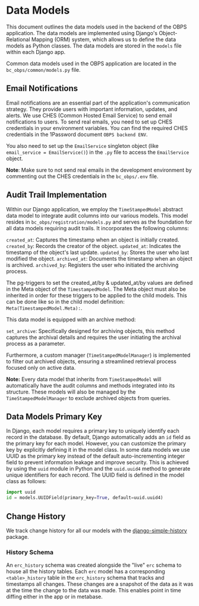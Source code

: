 # Data Models

This document outlines the data models used in the backend of the OBPS application. The data models are implemented using Django's Object-Relational Mapping (ORM) system, which allows us to define the data models as Python classes. The data models are stored in the `models` file within each Django app.

Common data models used in the OBPS application are located in the `bc_obps/common/models.py` file.

## Email Notifications

Email notifications are an essential part of the application's communication strategy. They provide users with important information, updates, and alerts. We use CHES (Common Hosted Email Service) to send email notifications to users.
To send real emails, you need to set up CHES credentials in your environment variables. You can find the required CHES credentials in the 1Password document `OBPS backend ENV`.

You also need to set up the `EmailService` singleton object (like `email_service = EmailService()`) in the `.py` file to access the `EmailService` object.

**Note**: Make sure to not send real emails in the development environment by commenting out the CHES credentials in the `bc_obps/.env` file.

## Audit Trail Implementation

Within our Django application, we employ the `TimeStampedModel` abstract data model to integrate audit columns into our various models. This model resides in `bc_obps/registration/models.py` and serves as the foundation for all data models requiring audit trails. It incorporates the following columns:

`created_at`: Captures the timestamp when an object is initially created.
`created_by`: Records the creator of the object.
`updated_at`: Indicates the timestamp of the object's last update.
`updated_by`: Stores the user who last modified the object.
`archived_at`: Documents the timestamp when an object is archived.
`archived_by`: Registers the user who initiated the archiving process.

The pg-triggers to set the created_at/by & updated_at/by values are defined in the Meta object of the `TimestampedModel`. The Meta object must also be inherited in order for these triggers to be applied to the child models. This can be done like so in the child model definition: `Meta(TimestampedModel.Meta):`.

This data model is equipped with an archive method:

`set_archive`: Specifically designed for archiving objects, this method captures the archival details and requires the user initiating the archival process as a parameter.

Furthermore, a custom manager (`TimeStampedModelManager`) is implemented to filter out archived objects, ensuring a streamlined retrieval process focused only on active data.

**Note:** Every data model that inherits from `TimeStampedModel` will automatically have the audit columns and methods integrated into its structure. These models will also be managed by the `TimeStampedModelManager` to exclude archived objects from queries.

## Data Models Primary Key

In Django, each model requires a primary key to uniquely identify each record in the database. By default, Django automatically adds an `id` field as the primary key for each model. However, you can customize the primary key by explicitly defining it in the model class.
In some data models we use UUID as the primary key instead of the default auto-incrementing integer field to prevent information leakage and improve security. This is achieved by using the `uuid` module in Python and the `uuid.uuid4` method to generate unique identifiers for each record. The UUID field is defined in the model class as follows:

```python
import uuid
id = models.UUIDField(primary_key=True, default=uuid.uuid4)
```

## Change History

We track change history for all our models with the [django-simple-history](https://django-simple-history.readthedocs.io/en/latest/) package.

### History Schema

An `erc_history` schema was created alongside the "live" `erc` schema to house all the history tables. Each `erc` model has a corresponding `<table>_history` table in the `erc_history` schema that tracks and timestamps all changes. These changes are a snapshot of the data as it was at the time the change to the data was made. This enables point in time diffing either in the app or in metabase.
